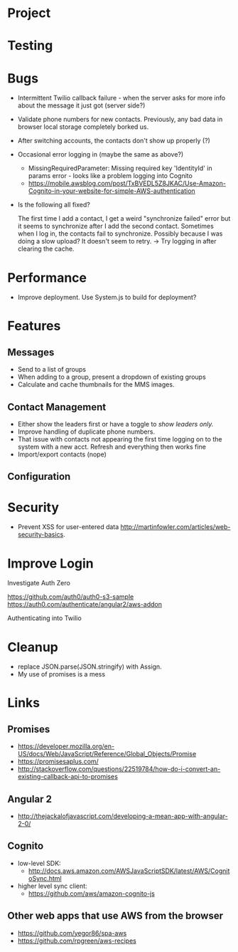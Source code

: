 # Project

# Testing

# Bugs

* Intermittent Twilio callback failure - when the server asks for more info about the message it just got (server side?)
* Validate phone numbers for new contacts.  Previously, any bad data in browser local storage completely borked us.
* After switching accounts, the contacts don't show up properly (?)
* Occasional error logging in (maybe the same as above?)
  * MissingRequiredParameter: Missing required key 'IdentityId' in params error - looks like a problem logging into Cognito
  * https://mobile.awsblog.com/post/TxBVEDL5Z8JKAC/Use-Amazon-Cognito-in-your-website-for-simple-AWS-authentication
* Is the following all fixed?

  The first time I add a contact, I get a weird "synchronize failed" error but it seems to synchronize after I add the second contact.
Sometimes when I log in, the contacts fail to synchronize.  Possibly because I was doing a slow upload?  It doesn't seem to retry.
 -> Try logging in after clearing the cache.


# Performance

* Improve deployment.  Use System.js to build for deployment?

# Features

## Messages

* Send to a list of groups
* When adding to a group, present a dropdown of existing groups
* Calculate and cache thumbnails for the MMS images.

## Contact Management

* Either show the leaders first or have a toggle to *show leaders only.*
* Improve handling of duplicate phone numbers.
* That issue with contacts not appearing the first time logging on to the system with a new acct.  Refresh and everything then works fine
* Import/export contacts (nope)

## Configuration

# Security

* Prevent XSS for user-entered data
http://martinfowler.com/articles/web-security-basics.

# Improve Login

Investigate Auth Zero

https://github.com/auth0/auth0-s3-sample
https://auth0.com/authenticate/angular2/aws-addon

Authenticating into Twilio

# Cleanup

* replace JSON.parse(JSON.stringify) with Assign.
* My use of promises is a mess

# Links

## Promises
* https://developer.mozilla.org/en-US/docs/Web/JavaScript/Reference/Global_Objects/Promise
* https://promisesaplus.com/
* http://stackoverflow.com/questions/22519784/how-do-i-convert-an-existing-callback-api-to-promises

## Angular 2
* http://thejackalofjavascript.com/developing-a-mean-app-with-angular-2-0/

## Cognito
* low-level SDK:
  * http://docs.aws.amazon.com/AWSJavaScriptSDK/latest/AWS/CognitoSync.html
* higher level sync client:
  * https://github.com/aws/amazon-cognito-js

## Other web apps that use AWS from the browser
* https://github.com/yegor86/spa-aws
* https://github.com/rpgreen/aws-recipes